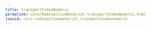 ```yaml
---
title: transportIndexNumeric
permalink: core/RadioactiveMaterial.transportIndexNumeric.html
jsonid: core_radioactivematerial_transportindexnumeric
---
```


